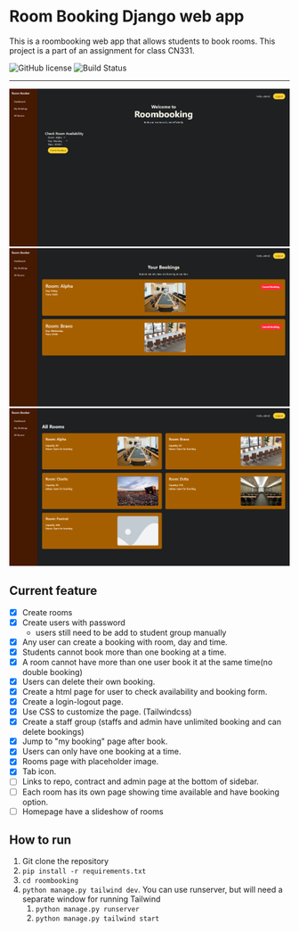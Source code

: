 # Room Booking Django web app
This is a roombooking web app that allows students to book rooms. This project is a part of an assignment for class CN331.

![GitHub license](https://img.shields.io/badge/license-MIT-blue.svg)
![Build Status](https://img.shields.io/badge/progress-25-brightgreen)

---

![screenshot1](Screenshots\Screenshot1.png)
![screenshot2](Screenshots\Screenshot2.png)
![screenshot3](Screenshots\Screenshot3.png)


## Current feature
- [x] Create rooms
- [x] Create users with password
	- users still need to be add to student group manually
- [x] Any user can create a booking with room, day and time.
- [x] Students cannot book more than one booking at a time.
- [x] A room cannot have more than one user book it at the same time(no double booking)
- [x] Users can delete their own booking.
- [x] Create a html page for user to check availability and booking form.
- [x] Create a login-logout page.
- [x] Use CSS to customize the page. (Tailwindcss)
- [x] Create a staff group (staffs and admin have unlimited booking and can delete bookings)
- [x] Jump to "my booking" page after book.
- [x] Users can only have one booking at a time.
- [x] Rooms page with placeholder image.
- [x] Tab icon.
- [ ] Links to repo, contract and admin page at the bottom of sidebar.
- [ ] Each room has its own page showing time available and have booking option.
- [ ] Homepage have a slideshow of rooms

## How to run
1. Git clone the repository
2. `pip install -r requirements.txt`
3. `cd roombooking`
4. `python manage.py tailwind dev`.
   You can use runserver, but will need a separate window for running Tailwind
   1. `python manage.py runserver`
   2. `python manage.py tailwind start`

